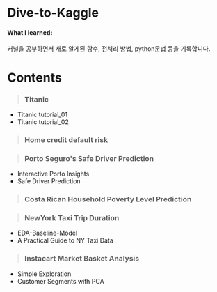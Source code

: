 # Dive-to-Kaggle
#### What I learned:
커널을 공부하면서 새로 알게된 함수, 전처리 방법, python문법 등을 기록합니다.

# Contents
> ### Titanic 
  * Titanic tutorial_01 
  * Titanic tutorial_02 
  
> ### Home credit default risk

> ### Porto Seguro's Safe Driver Prediction
  * Interactive Porto Insights
  * Safe Driver Prediction
  
> ### Costa Rican Household Poverty Level Prediction

> ### NewYork Taxi Trip Duration
  * EDA-Baseline-Model
  * A Practical Guide to NY Taxi Data
 
> ### Instacart Market Basket Analysis
  * Simple Exploration
  * Customer Segments with PCA
